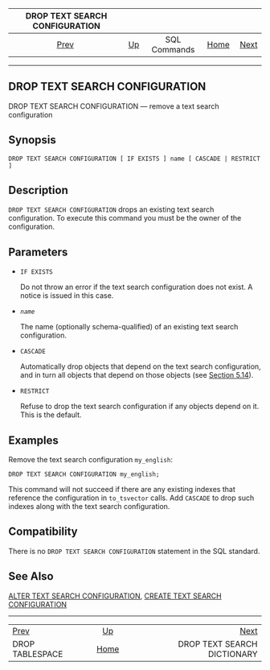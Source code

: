 <!--?xml version="1.0" encoding="UTF-8" standalone="no"?-->

|           DROP TEXT SEARCH CONFIGURATION           |                                        |              |                                                       |                                                                  |
| :------------------------------------------------: | :------------------------------------- | :----------: | ----------------------------------------------------: | ---------------------------------------------------------------: |
| [Prev](sql-droptablespace.html "DROP TABLESPACE")  | [Up](sql-commands.html "SQL Commands") | SQL Commands | [Home](index.html "PostgreSQL 17devel Documentation") |  [Next](sql-droptsdictionary.html "DROP TEXT SEARCH DICTIONARY") |

***

[]()

## DROP TEXT SEARCH CONFIGURATION

DROP TEXT SEARCH CONFIGURATION — remove a text search configuration

## Synopsis

    DROP TEXT SEARCH CONFIGURATION [ IF EXISTS ] name [ CASCADE | RESTRICT ]

## Description

`DROP TEXT SEARCH CONFIGURATION` drops an existing text search configuration. To execute this command you must be the owner of the configuration.

## Parameters

*   `IF EXISTS`

    Do not throw an error if the text search configuration does not exist. A notice is issued in this case.

*   *`name`*

    The name (optionally schema-qualified) of an existing text search configuration.

*   `CASCADE`

    Automatically drop objects that depend on the text search configuration, and in turn all objects that depend on those objects (see [Section 5.14](ddl-depend.html "5.14. Dependency Tracking")).

*   `RESTRICT`

    Refuse to drop the text search configuration if any objects depend on it. This is the default.

## Examples

Remove the text search configuration `my_english`:

    DROP TEXT SEARCH CONFIGURATION my_english;

This command will not succeed if there are any existing indexes that reference the configuration in `to_tsvector` calls. Add `CASCADE` to drop such indexes along with the text search configuration.

## Compatibility

There is no `DROP TEXT SEARCH CONFIGURATION` statement in the SQL standard.

## See Also

[ALTER TEXT SEARCH CONFIGURATION](sql-altertsconfig.html "ALTER TEXT SEARCH CONFIGURATION"), [CREATE TEXT SEARCH CONFIGURATION](sql-createtsconfig.html "CREATE TEXT SEARCH CONFIGURATION")

***

|                                                    |                                                       |                                                                  |
| :------------------------------------------------- | :---------------------------------------------------: | ---------------------------------------------------------------: |
| [Prev](sql-droptablespace.html "DROP TABLESPACE")  |         [Up](sql-commands.html "SQL Commands")        |  [Next](sql-droptsdictionary.html "DROP TEXT SEARCH DICTIONARY") |
| DROP TABLESPACE                                    | [Home](index.html "PostgreSQL 17devel Documentation") |                                      DROP TEXT SEARCH DICTIONARY |
